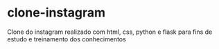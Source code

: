 # clone-instagram
Clone do instagram realizado com html, css, python e flask para fins de estudo e treinamento dos conhecimentos
